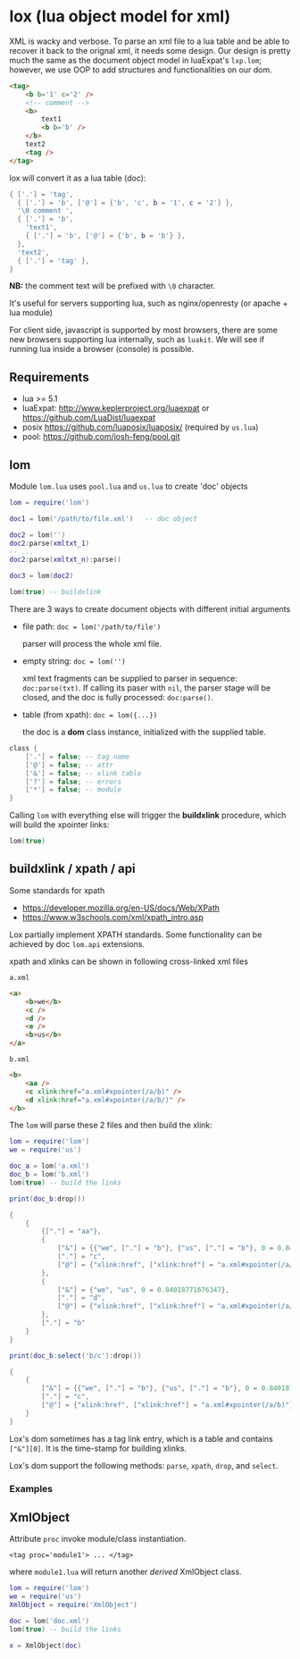 # lox (lua object model for xml)

XML is wacky and verbose. To parse an xml file to a lua table
and be able to recover it back to the orignal xml, it needs some design.
Our design is pretty much the same as the document object model
in luaExpat's `lxp.lom`; however, we use OOP to add structures
and functionalities on our dom.

```html
<tag>
    <b b='1' c='2' />
    <!-- comment -->
    <b>
        text1
        <b b='b' />
    </b>
    text2
    <tag />
</tag>
```

lox will convert it as a lua table (doc):

```lua
{ ['.'] = 'tag',
  { ['.'] = 'b', ['@'] = {'b', 'c', b = '1', c = '2'} },
  '\0 comment ',
  { ['.'] = 'b',
    'text1',
    { ['.'] = 'b', ['@'] = {'b', b = 'b'} },
  },
  'text2',
  { ['.'] = 'tag' },
}
```

**NB:** the comment text will be prefixed with `\0` character.

It's useful for servers supporting lua, such as nginx/openresty (or apache + lua module)

For client side, javascript is supported by most browsers, there are some
new browsers supporting lua internally, such as `luakit`.
We will see if running lua inside a browser (console) is possible.

## Requirements


- lua >= 5.1
- luaExpat: <http://www.keplerproject.org/luaexpat> or <https://github.com/LuaDist/luaexpat>
- posix <https://github.com/luaposix/luaposix/> (required by `us.lua`)
- pool: <https://github.com/josh-feng/pool.git>


## lom


Module `lom.lua` uses `pool.lua` and `us.lua` to create 'doc' objects

```lua
lom = require('lom')

doc1 = lom('/path/to/file.xml')   -- doc object

doc2 = lom('')
doc2:parse(xmltxt_1)
-- ...
doc2:parse(xmltxt_n):parse()

doc3 = lom(doc2)

lom(true) -- buildxlink
```

There are 3 ways to create document objects with different initial arguments

- file path: `doc = lom('/path/to/file')`

    parser will process the whole xml file.

- empty string: `doc = lom('')`

    xml text fragments can be supplied to parser in sequence: `doc:parse(txt)`.
    If calling its paser with `nil`, the parser stage will be closed,
    and the doc is fully processed: `doc:parse()`.

- table (from xpath): `doc = lom({...})`

    the doc is a **dom** class instance, initialized with the supplied table.

```lua
class {
    ['.'] = false; -- tag name
    ['@'] = false; -- attr
    ['&'] = false; -- xlink table
    ['?'] = false; -- errors
    ['*'] = false; -- module
}
```

Calling `lom` with everything else will trigger the **buildxlink** procedure, which will build the xpointer links:

```lua
lom(true)
```



## buildxlink / xpath / api



Some standards for xpath
- <https://developer.mozilla.org/en-US/docs/Web/XPath>
- <https://www.w3schools.com/xml/xpath_intro.asp>

Lox partially implement XPATH standards. Some functionality
can be achieved by doc `lom.api` extensions.

xpath and xlinks can be shown in following cross-linked xml files

`a.xml`

```html
<a>
    <b>we</b>
    <c />
    <d />
    <e />
    <b>us</b>
</a>
```

`b.xml`

```html
<b>
    <aa />
    <c xlink:href="a.xml#xpointer(/a/b)" />
    <d xlink:href="a.xml#xpointer(/a/b/)" />
</b>
```


The `lom` will parse these 2 files and then build the xlink:

```lua
lom = require('lom')
we = require('us')

doc_a = lom('a.xml')
doc_b = lom('b.xml')
lom(true) -- build the links

print(doc_b:drop())

{
    {
        {["."] = "aa"},
        {
            ["&"] = {{"we", ["."] = "b"}, {"us", ["."] = "b"}, 0 = 0.84018771676347},
            ["."] = "c",
            ["@"] = {"xlink:href", ["xlink:href"] = "a.xml#xpointer(/a/b)"}
        },
        {
            ["&"] = {"we", "us", 0 = 0.84018771676347},
            ["."] = "d",
            ["@"] = {"xlink:href", ["xlink:href"] = "a.xml#xpointer(/a/b/)"}
        },
        ["."] = "b"
    }
}

print(doc_b:select('b/c'):drop())

{
    {
        ["&"] = {{"we", ["."] = "b"}, {"us", ["."] = "b"}, 0 = 0.84018771676347},
        ["."] = "c",
        ["@"] = {"xlink:href", ["xlink:href"] = "a.xml#xpointer(/a/b)"}
    }
}
```

Lox's dom sometimes has a tag link entry, which is a table and contains `["&"][0]`. It is the time-stamp for building xlinks.

Lox's dom support the following methods: `parse`, `xpath`, `drop`, and `select`.

### Examples




## XmlObject



Attribute `proc` invoke module/class instantiation.

    <tag proc='module1'> ... </tag>

where `module1.lua` will return another *derived* XmlObject class.

```lua
lom = require('lom')
we = require('us')
XmlObject = require('XmlObject')

doc = lom('doc.xml')
lom(true) -- build the links

x = XmlObject(doc)
```
